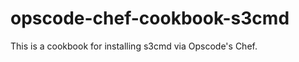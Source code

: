 opscode-chef-cookbook-s3cmd
===========================

This is a cookbook for installing s3cmd via Opscode's Chef.